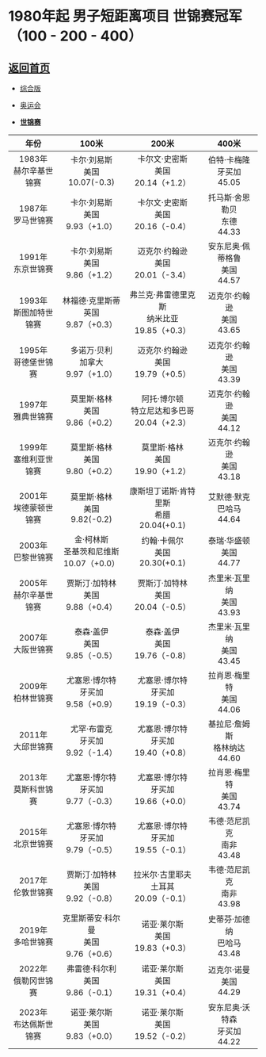 # 1980年起 男子短距离项目 世锦赛冠军（100 - 200 - 400）

## [返回首页](./Overview.md)

- [综合版](./Short-Distance-ALL.md)

- [奥运会](./Short-Distance-OG.md)

- **[世锦赛](./Short-Distance-WCH.md)**

|           年份            |                      100米                       |                        200米                         |                 400米                  |
| :-----------------------: | :----------------------------------------------: | :--------------------------------------------------: | :------------------------------------: |
| 1983年<br/>赫尔辛基世锦赛 |      卡尔·刘易斯<br />美国<br />10.07(-0.3)      |      卡尔文·史密斯<br />美国<br />20.14（+1.2）      |   伯特·卡梅隆<br />牙买加<br />45.05   |
|   1987年<br/>罗马世锦赛   |     卡尔·刘易斯<br />美国<br />9.93（+1.0）      |      卡尔文·史密斯<br />美国<br />20.16（-0.4）      |  托马斯·舍恩勒贝<br />东德<br />44.33  |
|   1991年<br/>东京世锦赛   |     卡尔·刘易斯<br />美国<br />9.86（+1.2）      |      迈克尔·约翰逊<br />美国<br />20.01（-3.4）      | 安东尼奥·佩蒂格鲁<br />美国<br />44.57 |
| 1993年<br/>斯图加特世锦赛 |   林福德·克里斯蒂<br />英国<br />9.87（+0.3）    | 弗兰克·弗雷德里克斯<br />纳米比亚<br />19.85（+0.3） |   迈克尔·约翰逊<br />美国<br />43.65   |
|  1995年<br/>哥德堡世锦赛  |    多诺万·贝利<br />加拿大<br />9.97（+1.0）     |      迈克尔·约翰逊<br />美国<br />19.79（+0.5）      |   迈克尔·约翰逊<br />美国<br />43.39   |
|   1997年<br/>雅典世锦赛   |     莫里斯·格林<br />美国<br />9.86（+0.2）      | 阿托·博尔顿<br />特立尼达和多巴哥<br />20.04（+2.3） |   迈克尔·约翰逊<br />美国<br />44.12   |
| 1999年<br/>塞维利亚世锦赛 |     莫里斯·格林<br />美国<br />9.80（+0.2）      |       莫里斯·格林<br />美国<br />19.90（+1.2）       |   迈克尔·约翰逊<br />美国<br />43.18   |
| 2001年<br/>埃德蒙顿世锦赛 |      莫里斯·格林<br />美国<br />9.82(-0.2)       |   康斯坦丁诺斯·肯特里斯<br />希腊<br />20.04(+0.1)   |   艾默德·默克<br />巴哈马<br />44.64   |
|   2003年<br/>巴黎世锦赛   | 金·柯林斯<br />圣基茨和尼维斯<br />10.07（+0.0） |        约翰·卡佩尔<br />美国<br />20.30(+0.1)        |    泰瑞·华盛顿<br />美国<br />44.77    |
| 2005年<br/>赫尔辛基世锦赛 |    贾斯汀·加特林<br />美国<br />9.88（+0.4）     |      贾斯汀·加特林<br />美国<br />20.04（-0.5）      |   杰里米·瓦里纳<br />美国<br />43.93   |
|   2007年<br/>大阪世锦赛   |      泰森·盖伊<br />美国<br />9.85（-0.5）       |        泰森·盖伊<br />美国<br />19.76（-0.8）        |   杰里米·瓦里纳<br />美国<br />43.45   |
|   2009年<br/>柏林世锦赛   |   尤塞恩·博尔特<br />牙买加<br />9.58（+0.9）    |     尤塞恩·博尔特<br />牙买加<br />19.19（-0.3）     |   拉肖恩·梅里特<br />美国<br />44.06   |
|   2011年<br/>大邱世锦赛   |    尤罕·布雷克<br />牙买加<br />9.92（-1.4）     |     尤塞恩·博尔特<br />牙买加<br />19.40（+0.8）     | 基拉尼·詹姆斯<br />格林纳达<br />44.60 |
|  2013年<br/>莫斯科世锦赛  |   尤塞恩·博尔特<br />牙买加<br />9.77（-0.3）    |     尤塞恩·博尔特<br />牙买加<br />19.66（+0.0）     |   拉肖恩·梅里特<br />美国<br />43.74   |
|   2015年<br/>北京世锦赛   |   尤塞恩·博尔特<br />牙买加<br />9.79（-0.5）    |     尤塞恩·博尔特<br />牙买加<br />19.55（-0.1）     |   韦德·范尼凯克<br />南非<br />43.48   |
|   2017年<br/>伦敦世锦赛   |    贾斯汀·加特林<br />美国<br />9.92（-0.8）     |    拉米尔·古里耶夫<br />土耳其<br />20.09（-0.1）    |   韦德·范尼凯克<br />南非<br />43.98   |
|   2019年<br/>多哈世锦赛   |  克里斯蒂安·科尔曼<br />美国<br />9.76（+0.6）   |       诺亚·莱尔斯<br />美国<br />19.83（+0.3）       |  史蒂芬·加德纳<br />巴哈马<br />43.48  |
|  2022年<br/>俄勒冈世锦赛  |    弗雷德·科尔利<br />美国<br />9.86（-0.1）     |       诺亚·莱尔斯<br />美国<br />19.31（+0.4）       |    迈克尔·诺曼<br />美国<br />44.29    |
| 2023年<br/>布达佩斯世锦赛 |     诺亚·莱尔斯<br />美国<br />9.83（+0.0）      |       诺亚·莱尔斯<br />美国<br />19.52（-0.2）       | 安东尼奥·沃特森<br />牙买加<br />44.22 |

